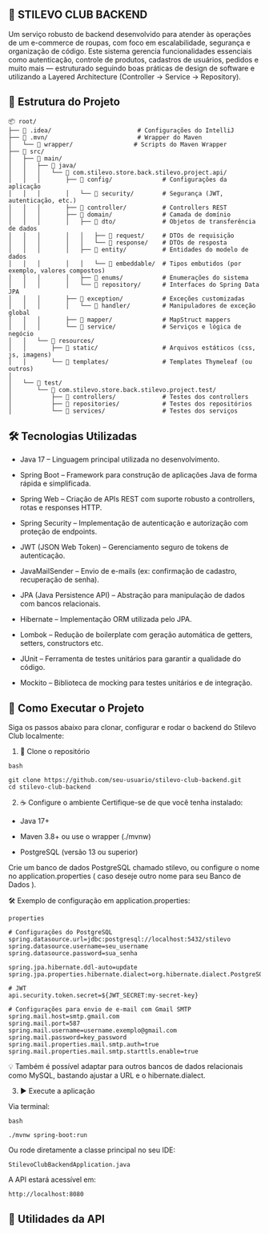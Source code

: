 🧥 STILEVO CLUB BACKEND
---
Um serviço robusto de backend desenvolvido para atender às operações de um e-commerce de roupas, com foco em escalabilidade, segurança e organização de código.
Este sistema gerencia funcionalidades essenciais como autenticação, controle de produtos, cadastros de usuários, pedidos e muito mais — estruturado seguindo boas práticas de design de software e utilizando a Layered Architecture (Controller → Service → Repository).
## 📁 Estrutura do Projeto

```
📦 root/
├── 📁 .idea/                        # Configurações do IntelliJ
├── 📁 .mvn/                         # Wrapper do Maven
│   └── 📁 wrapper/                 # Scripts do Maven Wrapper
├── 📁 src/
│   ├── 📁 main/
│   │   ├── 📁 java/
│   │   │   └── 📁 com.stilevo.store.back.stilevo.project.api/
│   │   │       ├── 📁 config/              # Configurações da aplicação
│   │   │       │   └── 📁 security/        # Segurança (JWT, autenticação, etc.)
│   │   │       ├── 📁 controller/          # Controllers REST
│   │   │       ├── 📁 domain/              # Camada de domínio
│   │   │       │   ├── 📁 dto/             # Objetos de transferência de dados
│   │   │       │   │   ├── 📁 request/     # DTOs de requisição
│   │   │       │   │   └── 📁 response/    # DTOs de resposta
│   │   │       │   ├── 📁 entity/          # Entidades do modelo de dados
│   │   │       │   │   └── 📁 embeddable/  # Tipos embutidos (por exemplo, valores compostos)
│   │   │       │   ├── 📁 enums/           # Enumerações do sistema
│   │   │       │   └── 📁 repository/      # Interfaces do Spring Data JPA
│   │   │       ├── 📁 exception/           # Exceções customizadas
│   │   │       │   └── 📁 handler/         # Manipuladores de exceção global
│   │   │       ├── 📁 mapper/              # MapStruct mappers
│   │   │       └── 📁 service/             # Serviços e lógica de negócio
│   │   └── 📁 resources/
│   │       ├── 📁 static/                  # Arquivos estáticos (css, js, imagens)
│   │       └── 📁 templates/               # Templates Thymeleaf (ou outros)
│
│   └── 📁 test/
│       └── 📁 com.stilevo.store.back.stilevo.project.test/
│           ├── 📁 controllers/             # Testes dos controllers
│           ├── 📁 repositories/            # Testes dos repositórios
│           └── 📁 services/                # Testes dos serviços
```

## 🛠 Tecnologias Utilizadas

- Java 17 – Linguagem principal utilizada no desenvolvimento.

- Spring Boot – Framework para construção de aplicações Java de forma rápida e simplificada.

- Spring Web – Criação de APIs REST com suporte robusto a controllers, rotas e responses HTTP.

- Spring Security – Implementação de autenticação e autorização com proteção de endpoints.

- JWT (JSON Web Token) – Gerenciamento seguro de tokens de autenticação.

- JavaMailSender – Envio de e-mails (ex: confirmação de cadastro, recuperação de senha).

- JPA (Java Persistence API) – Abstração para manipulação de dados com bancos relacionais.

- Hibernate – Implementação ORM utilizada pelo JPA.

- Lombok – Redução de boilerplate com geração automática de getters, setters, constructors etc.

- JUnit – Ferramenta de testes unitários para garantir a qualidade do código.

- Mockito – Biblioteca de mocking para testes unitários e de integração.

## 🚀 Como Executar o Projeto
Siga os passos abaixo para clonar, configurar e rodar o backend do Stilevo Club localmente:

1. 🔄 Clone o repositório

```
bash

git clone https://github.com/seu-usuario/stilevo-club-backend.git
cd stilevo-club-backend
```

2. ☕ Configure o ambiente
Certifique-se de que você tenha instalado:

- Java 17+

- Maven 3.8+ ou use o wrapper (./mvnw)

- PostgreSQL (versão 13 ou superior)

Crie um banco de dados PostgreSQL chamado stilevo, ou configure o nome no application.properties ( caso deseje outro nome para seu Banco de Dados ).

🛠 Exemplo de configuração em application.properties:
```
properties

# Configurações do PostgreSQL
spring.datasource.url=jdbc:postgresql://localhost:5432/stilevo
spring.datasource.username=seu_username
spring.datasource.password=sua_senha

spring.jpa.hibernate.ddl-auto=update
spring.jpa.properties.hibernate.dialect=org.hibernate.dialect.PostgreSQLDialect

# JWT
api.security.token.secret=${JWT_SECRET:my-secret-key}

# Configurações para envio de e-mail com Gmail SMTP
spring.mail.host=smtp.gmail.com
spring.mail.port=587
spring.mail.username=username.exemplo@gmail.com
spring.mail.password=key_password
spring.mail.properties.mail.smtp.auth=true
spring.mail.properties.mail.smtp.starttls.enable=true
```

💡 Também é possível adaptar para outros bancos de dados relacionais como MySQL, bastando ajustar a URL e o hibernate.dialect.

3. ▶️ Execute a aplicação

Via terminal:

```
bash

./mvnw spring-boot:run
```

Ou rode diretamente a classe principal no seu IDE:
```
StilevoClubBackendApplication.java
```

A API estará acessível em:

```
http://localhost:8080
```

## 🚀 Utilidades da API
